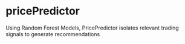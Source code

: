 # pricePredictor
Using Random Forest Models, PricePredictor isolates relevant trading signals to generate recommendations
